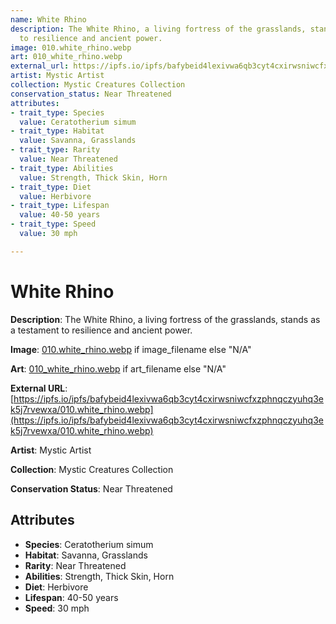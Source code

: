 ```yaml
---
name: White Rhino
description: The White Rhino, a living fortress of the grasslands, stands as a testament
  to resilience and ancient power.
image: 010.white_rhino.webp
art: 010_white_rhino.webp
external_url: https://ipfs.io/ipfs/bafybeid4lexivwa6qb3cyt4cxirwsniwcfxzphnqczyuhq3ek5j7rvewxa/010.white_rhino.webp
artist: Mystic Artist
collection: Mystic Creatures Collection
conservation_status: Near Threatened
attributes:
- trait_type: Species
  value: Ceratotherium simum
- trait_type: Habitat
  value: Savanna, Grasslands
- trait_type: Rarity
  value: Near Threatened
- trait_type: Abilities
  value: Strength, Thick Skin, Horn
- trait_type: Diet
  value: Herbivore
- trait_type: Lifespan
  value: 40-50 years
- trait_type: Speed
  value: 30 mph

---
```


# White Rhino

**Description**: The White Rhino, a living fortress of the grasslands, stands as a testament to resilience and ancient power.

**Image**: [010.white_rhino.webp](./010.white_rhino.webp) if image_filename else "N/A"

**Art**: [010_white_rhino.webp](./010_white_rhino.webp) if art_filename else "N/A"

**External URL**: [https://ipfs.io/ipfs/bafybeid4lexivwa6qb3cyt4cxirwsniwcfxzphnqczyuhq3ek5j7rvewxa/010.white_rhino.webp](https://ipfs.io/ipfs/bafybeid4lexivwa6qb3cyt4cxirwsniwcfxzphnqczyuhq3ek5j7rvewxa/010.white_rhino.webp)

**Artist**: Mystic Artist

**Collection**: Mystic Creatures Collection

**Conservation Status**: Near Threatened

## Attributes
- **Species**: Ceratotherium simum
- **Habitat**: Savanna, Grasslands
- **Rarity**: Near Threatened
- **Abilities**: Strength, Thick Skin, Horn
- **Diet**: Herbivore
- **Lifespan**: 40-50 years
- **Speed**: 30 mph
